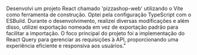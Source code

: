 Desenvolvi um projeto React chamado 'pizzashop-web' utilizando o Vite como ferramenta de construção. Optei pela configuração TypeScript com o ESBuild. Durante o desenvolvimento, realizei diversas modificações e além disso, utilizei exportação nomeada em vez de exportação padrão para facilitar a importação. O foco principal do projeto foi a implementação do React Query para gerenciar as requisições à API, proporcionando uma experiência eficiente e responsiva aos usuários."